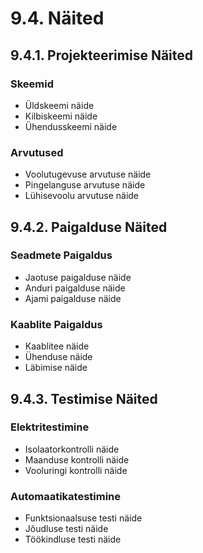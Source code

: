 # 9.4. Näited

## 9.4.1. Projekteerimise Näited

### Skeemid
* Üldskeemi näide
* Kilbiskeemi näide
* Ühendusskeemi näide

### Arvutused
* Voolutugevuse arvutuse näide
* Pingelanguse arvutuse näide
* Lühisevoolu arvutuse näide

## 9.4.2. Paigalduse Näited

### Seadmete Paigaldus
* Jaotuse paigalduse näide
* Anduri paigalduse näide
* Ajami paigalduse näide

### Kaablite Paigaldus
* Kaablitee näide
* Ühenduse näide
* Läbimise näide

## 9.4.3. Testimise Näited

### Elektritestimine
* Isolaatorkontrolli näide
* Maanduse kontrolli näide
* Vooluringi kontrolli näide

### Automaatikatestimine
* Funktsionaalsuse testi näide
* Jõudluse testi näide
* Töökindluse testi näide
